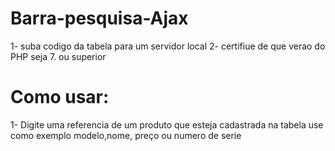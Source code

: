# Barra-pesquisa-Ajax

1- suba codigo da tabela para um servidor local
2- certifiue de que verao do PHP seja 7. ou superior
<br>
<h1>Como usar:</h1>

1- Digite uma referencia de um produto que esteja cadastrada na tabela
use como exemplo modelo,nome, preço ou numero de serie 
